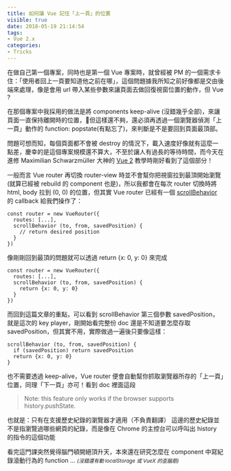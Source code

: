 ```yaml
---
title: 如何讓 Vue 記住「上一頁」的位置
visible: true
date: 2018-05-19 21:14:54
tags: 
- Vue 2.x
categories:
- Tricks
---
```


在做自己第一個專案，同時也是第一個 Vue 專案時，就曾經被 PM 的一個需求卡住：「使用者回上一頁要知道他之前在哪」，這個問題據我所知之前好像都是交由後端來處理，像是會用 url 帶入某些參數來讓頁面去做回復視窗位置的動作，但 Vue ?

<!--more-->

在那個專案中我採用的做法是將 components keep-alive (沒錯幾乎全部)，來讓頁面一直保持離開時的位置，但這樣還不夠，還必須再透過一個瀏覽器偵測「上一頁」動作的 function: popstate(有點忘了)，來判斷是不是要回到頁面最頂部。

問題可想而知，每個頁面都不會被 destroy 的情況下，載入速度好像就有這麼一點差，慶幸的是這個專案規模還不算大，不至於讓人有過長的等待時間，而今天在進修 Maximilian Schwarzmüller 大神的 [Vue 2](https://www.udemy.com/vuejs-2-the-complete-guide/learn/v4/overview) 教學時剛好看到了這個部分！

一般而言 Vue router 再切換 router-view 時並不會幫你把視窗拉到最頂開始瀏覽(就算已經被 rebuild 的 component 也是)，所以我都會在每次 router 切換時將 html, body 拉到 (0, 0) 的位置，但其實 Vue router 已經有一個 [scrollBehavior](https://router.vuejs.org/en/advanced/scroll-behavior.html) 的 callback 給我們操作了：

```javascript=
const router = new VueRouter({
  routes: [...],
  scrollBehavior (to, from, savedPosition) {
    // return desired position
  }
})
```
像剛剛回到最頂的問題就可以透過 return {x: 0, y: 0} 來完成
```javascript=
const router = new VueRouter({
  routes: [...],
  scrollBehavior (to, from, savedPosition) {
    return {x: 0, y: 0}
  }
})
```

而回到這篇文章的重點，可以看到 scrollBehavior 第三個參數 savedPosition，就是這次的 key player，剛開始看完整份 doc 還是不知道要怎麼存取 savedPosition，但其實不用，實際做過一遍後只要像這樣：
```javascript=
scrollBehavior (to, from, savedPosition) {
  if (savedPosition) return savedPosition
  return {x: 0, y: 0}
}
```

也不需要透過 keep-alive，Vue router 便會自動幫你抓取瀏覽器所存的「上一頁」位置，同理「下一頁」亦可！看到 doc 裡面這段

> Note: this feature only works if the browser supports history.pushState.

也就是：只有在支援歷史紀錄的瀏覽器才適用（不負責翻譯）
這邊的歷史紀錄並不是指瀏覽過哪些網頁的紀錄，而是像在 Chrome 的主控台可以呼叫出 history 的指令的這個功能

看完這門課突然覺得腦門頓開絕頂升天，本來還在研究怎麼在 component 中寫紀錄滾動行為的 function ... 
<small><i>(沒錯還有動 localStorage 或 VueX 的歪腦筋)</i></small>